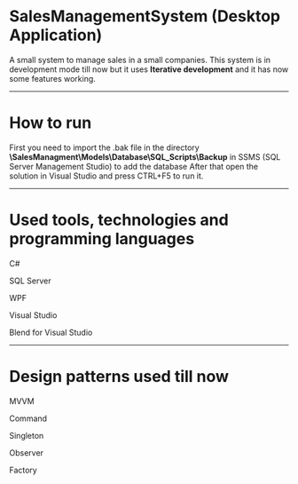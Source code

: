 # SalesManagementSystem (Desktop Application)
A small system to manage sales in a small companies.
This system is in development mode till now but it uses **Iterative development** and it has now some features working.

---
# How to run
First you need to import the .bak file in the directory **\SalesManagment\Models\Database\SQL_Scripts\Backup** in SSMS (SQL Server Management Studio) to add the database After that open the solution in Visual Studio and press CTRL+F5 to run it.

---
# Used tools, technologies and programming languages
C#

SQL Server

WPF

Visual Studio

Blend for Visual Studio

---
# Design patterns used till now
MVVM

Command 

Singleton

Observer

Factory

